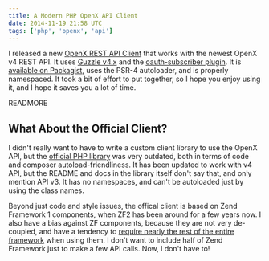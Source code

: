 ```yaml
---
title: A Modern PHP OpenX API Client
date: 2014-11-19 21:58 UTC
tags: ['php', 'openx', 'api']
---
```


I released a new [OpenX REST API
Client](https://github.com/vlucas/openx-oauth-client) that works with the
newest OpenX v4 REST API. It uses [Guzzle v4.x](https://github.com/guzzle/guzzle/tree/4.2.3) and the
[oauth-subscriber plugin](https://github.com/guzzle/oauth-subscriber). It is
[available on Packagist](https://packagist.org/packages/vlucas/openx-oauth-client),
uses the PSR-4 autoloader, and is properly namespaced. It took a bit of effort
to put together, so I hope you enjoy using it, and I hope it saves you a lot of
time.

READMORE

## What About the Official Client?

I didn't really want to have to write a custom client library to use the OpenX
API, but the [official PHP
library](https://github.com/openx/OX3-PHP-API-Client) was very outdated, both
in terms of code and composer autoload-friendliness. It has been updated to
work with v4 API, but the README and docs in the library itself don't say that,
and only mention API v3. It has no namespaces, and can't be autoloaded
just by using the class names.

Beyond just code and style issues, the offical client is based on Zend
Framework 1 components, when ZF2 has been around for a few years now. I also
have a bias against ZF components, because they are not very de-coupled, and
have a tendency to [require nearly the rest of the entire
framework](http://paul-m-jones.com/archives/4176) when using them. I don't want
to include half of Zend Framework just to make a few API calls. Now, I don't
have to!


